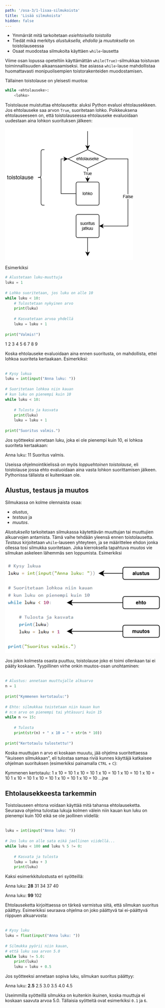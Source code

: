 ```yaml
---
path: '/osa-3/1-lisaa-silmukoista'
title: 'Lisää silmukoista'
hidden: false
---
```


<text-box variant='learningObjectives' name='Oppimistavoitteet'>

- Ymmärrät mitä tarkoitetaan _esiehtoisella toistolla_
- Tiedät mikä merkitys _alustuksella, ehdolla_ ja _muutoksella_ on toistolauseessa
- Osaat muodostaa silmukoita käyttäen `while`-lausetta

</text-box>

Viime osan lopussa opeteltiin käyttämättän `while(True)`-silmukkaa toistuvan toiminnallisuuden aikaansaamiseksi. Itse asiassa `while`-lause mahdollistaa huomattavasti monipuolisempien toistorakenteiden muodostamisen.

Tällainen toistolause on yleisesti muotoa:

```python
while <ehtolauseke>:
    <lohko>
```

Toistolause muistuttaa ehtolausetta: aluksi Python evaluoi ehtolausekkeen. Jos ehtolauseke saa arvon `True`, suoritetaan lohko. Poikkeuksena ehtolauseeseen on, että toistolauseessa ehtolauseke evaluoidaan uudestaan aina lohkon suorituksen jälkeen:

<img src="3_1_1.png">

Esimerkiksi

```python
# Alustetaan luku-muuttuja
luku = 1

# Lohko suoritetaan, jos luku on alle 10
while luku < 10:
    # Tulostetaan nykyinen arvo
    print(luku)

    # Kasvatetaan arvoa yhdellä
    luku = luku + 1

print("Valmis!")
```

<sample-output>

1
2
3
4
5
6
7
8
9

</sample-output>


Koska ehtolauseke evaluoidaan aina ennen suoritusta, on mahdollista, ettei lohkoa suoriteta kertaakaan. Esimerkiksi:

```python

# Kysy lukua
luku = int(input("Anna luku: "))

# Suoritetaan lohkoa niin kauan
# kun luku on pienempi kuin 10
while luku < 10:

    # Tulosta ja kasvata
    print(luku)
    luku = luku + 1

print("Suoritus valmis.")

```

Jos syötteeksi annetaan luku, joka ei ole pienempi kuin 10, ei lohkoa suoriteta kertaakaan:

<sample-output>

Anna luku: 11
Suoritus valmis.

</sample-output>

Useissa ohjelmointikielissä on myös _loppuehtoinen toistolause_, eli toistolause jossa ehto evaluoidaan aina vasta lohkon suorittamisen jälkeen. Pythonissa tällaista ei kuitenkaan ole.

## Alustus, testaus ja muutos

Silmukassa on kolme olennaista osaa:

* _alustus_,
* _testaus_ ja
* _muutos_.

_Alustuksella_ tarkoitetaan silmukassa käytettävän muuttujan tai muuttujien alkuarvojen antamista. Tämä vaihe tehdään yleensä ennen toistolausetta. _Testaus_ kirjoitetaan `while`-lauseen yhteyteen, ja se määrittelee ehdon jonka ollessa tosi silmukka suoritetaan. Joka kierroksella tapahtuva _muutos_ vie silmukan askeleen lähemmäs sen loppumista. Esimerkiksi

<img src="3_1_2.png">

Jos jokin kolmesta osasta puuttuu, toistolause joko ei toimi ollenkaan tai ei pääty koskaan. Tyypillinen virhe onkin muutos-osan unohtaminen:

```python

# Alustus: annetaan muuttujalle alkuarvo
n = 1

print("Kymmenen kertotaulu:")

# Ehto: silmukkaa toistetaan niin kauan kun
# n:n arvo on pienempi tai yhtäsuuri kuin 15
while n <= 15:

    # Tulosta
    print(str(n) + " x 10 = " + str(n * 10))

print("Kertotaulu tulostettu!")

```

Koska muuttujan n arvo ei koskaan muuutu, jää ohjelma suoritettaessa "ikuiseen silmukkaan", eli tulostaa samaa riviä kunnes käyttäjä katkaisee ohjelman suorituksen (esimerkiksi painamalla `CTRL` + `C`):

<sample-output>

Kymmenen kertotaulu:
1 x 10 = 10
1 x 10 = 10
1 x 10 = 10
1 x 10 = 10
1 x 10 = 10
1 x 10 = 10
1 x 10 = 10
1 x 10 = 10
1 x 10 = 10
...jne

</sample-output>


## Ehtolausekkeesta tarkemmin

Toistolauseen ehtona voidaan käyttää mitä tahansa ehtolauseketta. Seuraava ohjelma tulostaa lukuja kolmen välein niin kauan kun luku on pienempi kuin 100 eikä se ole jaollinen viidellä:

```python

luku = int(input("Anna luku: "))

# Jos luku on alle sata eikä jaollinen viidellä...
while luku < 100 and luku % 5 != 0:

    # Kasvata ja tulosta
    luku = luku + 3
    print(luku)

```

Kaksi esimerkkitulostusta eri syötteillä:

<sample-output>

Anna luku: **28**
31
34
37
40

</sample-output>

<sample-output>

Anna luku: **99**
102

</sample-output>

Ehtolauseketta kirjoittaessa on tärkeä varmistua siitä, että silmukan suoritus päättyy. Esimerkiksi seuraava ohjelma on joko päättyvä tai ei-päättyvä riippuen alkuarvosta:

```python

# Kysy luku
luku = float(input("Anna luku: "))

# Silmukka pyörii niin kauan,
# että luku saa arvon 5.0
while luku != 5.0:
    print(luku)
    luku = luku + 0.5

```

Jos syötteeksi annetaan sopiva luku, silmukan suoritus päättyy:

<sample-output>

Anna luku: **2.5**
2.5
3.0
3.5
4.0
4.5

</sample-output>

Useimmilla syötteillä silmukka on kuitenkin ikuinen, koska muuttuja ei koskaan saavuta arvoa 5.0. Tällaisia syötteitä ovat esimerkiksi `0.1` ja `6`.
